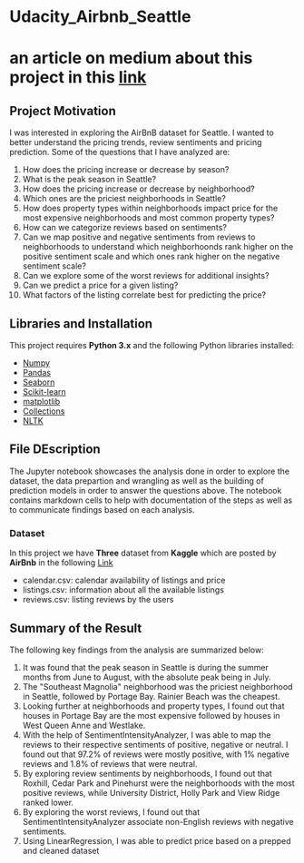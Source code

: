 # Udacity_Airbnb_Seattle

# an article on medium about this project in this [link](https://medium.com/@mohamedabdelrazek_14826/seattle-airbnb-things-you-should-know-before-booking-in-seattle-e28fcff4a02c?source=your_stories_page---------------------------)

## Project Motivation

I was interested in exploring the AirBnB dataset for Seattle. I wanted to better understand the pricing trends, review sentiments and pricing prediction. Some of the questions that I have analyzed are:

1. How does the pricing increase or decrease by season?
2. What is the peak season in Seattle?
3. How does the pricing increase or decrease by neighborhood?
4. Which ones are the priciest neighborhoods in Seattle?
5. How does property types within neighborhoods impact price for the most expensive neighborhoods and most common property types?
6. How can we categorize reviews based on sentiments?
7. Can we map positive and negative sentiments from reviews to neighborhoods to understand which neighborhoonds rank higher on the positive sentiment scale and which ones rank higher on the negative sentiment scale?
8. Can we explore some of the worst reviews for additional insights?
9. Can we predict a price for a given listing?
10. What factors of the listing correlate best for predicting the price?

## Libraries and Installation

This project requires **Python 3.x** and the following Python libraries installed:
- [Numpy](https://numpy.org/)
- [Pandas](http://pandas.pydata.org/)
- [Seaborn](https://seaborn.pydata.org/)
- [Scikit-learn](http://scikit-learn.org/stable/_)
- [matplotlib](http://matplotlib.org/)
- [Collections](https://docs.python.org/2/library/collections.html)
- [NLTK](https://www.nltk.org/)

## File DEscription

The Jupyter notebook showcases the analysis done in order to explore the dataset, the data prepartion and wrangling as well as the building of prediction models in order to answer the questions above. The notebook contains markdown cells to help with documentation of the steps as well as to communicate findings based on each analysis.

### Dataset

In this project we have **Three** dataset from **Kaggle** which are posted by **AirBnb** in the following [Link](https://www.kaggle.com/airbnb/seattle/data)

- calendar.csv: calendar availability of listings and price
- listings.csv: information about all the available listings
- reviews.csv: listing reviews by the users

## Summary of the Result

The following key findings from the analysis are summarized below:

1. It was found that the peak season in Seattle is during the summer months from June to August, with the absolute peak being in July.
2. The "Southeast Magnolia" neighborhood was the priciest neighborhood in Seattle, followed by Portage Bay. Rainier Beach was the cheapest.
3. Looking further at neighborhoods and property types, I found out that houses in Portage Bay are the most expensive followed by houses in West Queen Anne and Westlake.
4. With the help of SentimentIntensityAnalyzer, I was able to map the reviews to their respective sentiments of positive, negative or neutral. I found out that 97.2% of reviews were mostly positive, with 1% negative reviews and 1.8% of reviews that were neutral.
5. By exploring review sentiments by neighborhoods, I found out that Roxhill, Cedar Park and Pinehurst were the neighborhoods with the most positive reviews, while University District, Holly Park and View Ridge ranked lower.
6. By exploring the worst reviews, I found out that SentimentIntensityAnalyzer associate non-English reviews with negative sentiments.
7. Using LinearRegression, I was able to predict price based on a prepped and cleaned dataset






